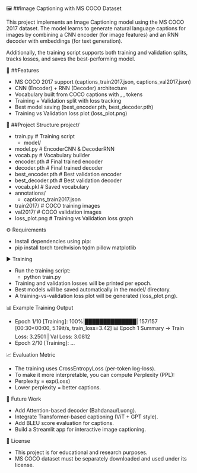 🖼️ ##Image Captioning with MS COCO Dataset

This project implements an Image Captioning model using the MS COCO 2017 dataset. The model learns to generate natural language captions for images by combining a CNN encoder (for image features) and an RNN decoder with embeddings (for text generation).

Additionally, the training script supports both training and validation splits, tracks losses, and saves the best-performing model.

🚀 ##Features
- MS COCO 2017 support (captions_train2017.json, captions_val2017.json)
- CNN (Encoder) + RNN (Decoder) architecture
- Vocabulary built from COCO captions with <SOS>, <EOS>, <PAD> tokens
- Training + Validation split with loss tracking
- Best model saving (best_encoder.pth, best_decoder.pth)
- Training vs Validation loss plot (loss_plot.png)

📂 ##Project Structure
project/
- train.py                # Training script
  - model/
-  model.py             # EncoderCNN & DecoderRNN
  -  vocab.py             # Vocabulary builder
  -  encoder.pth          # Final trained encoder
  -  decoder.pth          # Final trained decoder
  -  best_encoder.pth     # Best validation encoder
  -  best_decoder.pth     # Best validation decoder
  -  vocab.pkl            # Saved vocabulary
-  annotations/
   -  captions_train2017.json
-  train2017/               # COCO training images
-  val2017/                 # COCO validation images
-  loss_plot.png            # Training vs Validation loss graph


⚙️ Requirements
- Install dependencies using pip:
 - pip install torch torchvision tqdm pillow matplotlib

▶️ Training
- Run the training script:
  - python train.py
- Training and validation losses will be printed per epoch.
- Best models will be saved automatically in the model/ directory.
- A training-vs-validation loss plot will be generated (loss_plot.png).


📊 Example Training Output
- Epoch 1/10 [Training]: 100%|██████████████| 157/157 [00:30<00:00, 5.19it/s, train_loss=3.42]
📊 Epoch 1 Summary → Train Loss: 3.2501 | Val Loss: 3.0812
- Epoch 2/10 [Training]: ...


📈 Evaluation Metric
- The training uses CrossEntropyLoss (per-token log-loss).
- To make it more interpretable, you can compute Perplexity (PPL):
- Perplexity = exp(Loss)
- Lower perplexity = better captions.


🔮 Future Work
- Add Attention-based decoder (Bahdanau/Luong).
- Integrate Transformer-based captioning (ViT + GPT style).
- Add BLEU score evaluation for captions.
- Build a Streamlit app for interactive image captioning.


📝 License
- This project is for educational and research purposes.
- MS COCO dataset must be separately downloaded and used under its license.
